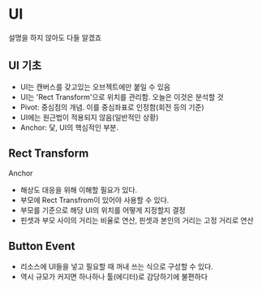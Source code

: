 # UI

설명을 하지 않아도 다들 알겠죠

## UI 기초

- UI는 캔버스를 갖고있는 오브젝트에만 붙일 수 있음
- UI는 'Rect Transform'으로 위치를 관리함. 오늘은 이것은 분석할 것
- Pivot: 중심점의 개념. 이를 중심좌표로 인정함(회전 등의 기준)
- UI에는 원근법이 적용되지 않음(일반적인 상황)
- Anchor: 닻, UI의 핵심적인 부분.

## Rect Transform

Anchor
- 해상도 대응을 위해 이해할 필요가 있다.
- 부모에 Rect Transfrom이 있어야 사용할 수 있다.
- 부모를 기준으로 해당 UI의 위치를 어떻게 지정할지 결정
- 핀셋과 부모 사이의 거리는 비율로 연산, 핀셋과 본인의 거리는 고정 거리로 연산

## Button Event

- 리소스에 UI들을 넣고 필요할 때 꺼내 쓰는 식으로 구성할 수 있다.
- 역시 규모가 커지면 하나하나 툴(에디터)로 감당하기에 불편하다